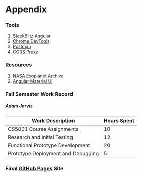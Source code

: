 # Appendix

### Tools
1. [StackBlitz Angular](https://stackblitz.com/edit/angular?file=src%2Fapp%2Fapp.component.ts)
2. [Chrome DevTools](https://developer.chrome.com/docs/devtools/)
3. [Postman](https://www.postman.com/)
4. [CORS Proxy](https://cors.sh/)

### Resources
1. [NASA Exoplanet Archive](https://exoplanetarchive.ipac.caltech.edu/)
2. [Angular Material UI](https://material.angular.io/)

### Fall Semester Work Record

##### Adam Jarvis
| Work Description | Hours Spent |
|-|-|
| CS5001 Course Assignments | 10 |
| Research and Initial Testing | 12 |
| Functional Prototype Development | 20 |
| Prototype Deployment and Debugging | 5 |

### Final [GitHub Pages](http://jarvisar.github.io/senior-design) Site

